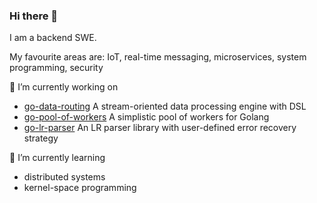 ### Hi there 👋

I am a backend SWE.

My favourite areas are: IoT, real-time messaging, microservices, system programming, security

🔭 I’m currently working on
* [go-data-routing](https://github.com/Zensey/go-data-routing) A stream-oriented data processing engine with DSL 
* [go-pool-of-workers](https://github.com/Zensey/go-pool-of-workers) A simplistic pool of workers for Golang
* [go-lr-parser](https://github.com/Zensey/go-lr-parser) An LR parser library with user-defined error recovery strategy

🌱 I’m currently learning
* distributed systems
* kernel-space programming

<!--
**Zensey/zensey** is a ✨ _special_ ✨ repository because its `README.md` (this file) appears on your GitHub profile.

Here are some ideas to get you started:

- 🔭 I’m currently working on ...
- 🌱 I’m currently learning ...
- 👯 I’m looking to collaborate on ...
- 🤔 I’m looking for help with ...
- 💬 Ask me about ...
- 📫 How to reach me: ...

- 😄 Pronouns: ...
- ⚡ Fun fact: ...
-->
